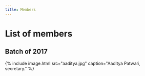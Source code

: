 ```yaml
---
title: Members
---
```

# List of members

## Batch of 2017

{% include image.html src="aaditya.jpg" caption="Aaditya Patwari, secretary." %}

